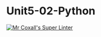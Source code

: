 # Unit5-02-Python
[![Mr Coxall's Super Linter](https://github.com/ICS3U-Programming-Mikhail-I/Unit5-02-Python/workflows/Mr%20Coxall's%20Super%20Linter/badge.svg)](https://github.com/ICS3U-Programming-Mikhail-I/Unit5-02-Python/actions/)

